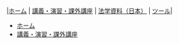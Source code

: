 |[ホーム](/) | [講義・演習・課外講座](/courses/) | [法学資料（日本）](/law/jp/) | [ツール](/tools/)|

<nav>
	<ul class="breadcrumbs">
		<li><a href="/">ホーム</a></li>
		<li><a href="/courses/">講義・演習・課外講座</a></li>
	</ul>
</nav>
